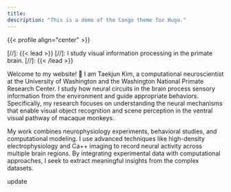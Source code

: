```yaml
---
title: 
description: "This is a demo of the Congo theme for Hugo."
---
```


{{< profile align="center" >}}

[//]: {{< lead >}}
[//]: I study visual information processing in the primate brain. 
[//]: {{< /lead >}}

Welcome to my website! 🎉 I am Taekjun Kim, a computational neuroscientist at the University of Washington and the Washington National Primate Research Center. I study how neural circuits in the brain process sensory information from the environment and guide appropriate behaviors. Specifically, my research focuses on understanding the neural mechanisms that enable visual object recognition and scene perception in the ventral visual pathway of macaque monkeys.

My work combines neurophysiology experiments, behavioral studies, and computational modeling. I use advanced techniques like high-density electrophysiology and Ca++ imaging to record neural activity across multiple brain regions. By integrating experimental data with computational approaches, I seek to extract meaningful insights from the complex datasets. 

update